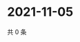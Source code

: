 # 2021-11-05

共 0 条

<!-- BEGIN WEIBO -->
<!-- 最后更新时间 Fri Nov 05 2021 08:13:23 GMT+0800 (China Standard Time) -->

<!-- END WEIBO -->
